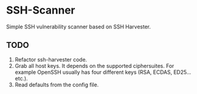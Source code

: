 # SSH-Scanner
Simple SSH vulnerability scanner based on SSH Harvester.

## TODO

1. Refactor ssh-harvester code.
2. Grab all host keys. It depends on the supported ciphersuites. For example OpenSSH usually has four different keys (RSA, ECDAS, ED25... etc.).
3. Read defaults from the config file.
